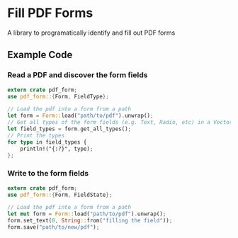 # Fill PDF Forms
A library to programatically identify and fill out PDF forms

## Example Code
### Read a PDF and discover the form fields
```rust
extern crate pdf_form;
use pdf_form::{Form, FieldType};

// Load the pdf into a form from a path
let form = Form::load("path/to/pdf").unwrap();
// Get all types of the form fields (e.g. Text, Radio, etc) in a Vector
let field_types = form.get_all_types();
// Print the types
for type in field_types {
    println!("{:?}", type);
};

```

### Write to the form fields
```rust
extern crate pdf_form;
use pdf_form::{Form, FieldState};

// Load the pdf into a form from a path
let mut form = Form::load("path/to/pdf").unwrap();
form.set_text(0, String::from("filling the field"));
form.save("path/to/new/pdf");

```

